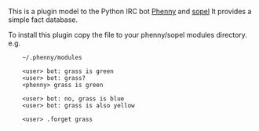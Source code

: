 This is a plugin model to the Python IRC bot [Phenny](http://inamidst.com/phenny/)
and [sopel](http://sopel.chat)
It provides a simple fact database.

To install this plugin copy the file to your phenny/sopel modules directory.
e.g.
```
    ~/.phenny/modules
```

```
    <user> bot: grass is green
    <user> bot: grass?
    <phenny> grass is green

    <user> bot: no, grass is blue
    <user> bot: grass is also yellow

    <user> .forget grass
```
